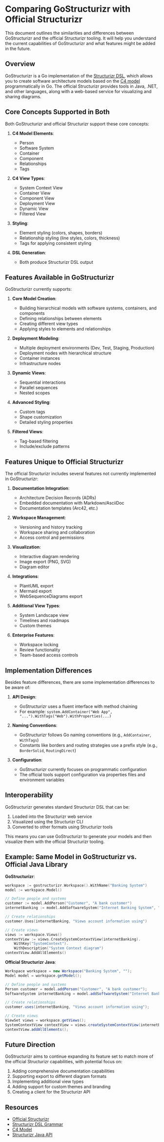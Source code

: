 # Comparing GoStructurizr with Official Structurizr

This document outlines the similarities and differences between GoStructurizr and the official Structurizr tooling. It will help you understand the current capabilities of GoStructurizr and what features might be added in the future.

## Overview

GoStructurizr is a Go implementation of the [Structurizr DSL](https://structurizr.com/dsl), which allows you to create software architecture models based on the [C4 model](https://c4model.com) programmatically in Go. The official Structurizr provides tools in Java, .NET, and other languages, along with a web-based service for visualizing and sharing diagrams.

## Core Concepts Supported in Both

Both GoStructurizr and official Structurizr support these core concepts:

1. **C4 Model Elements**:
   - Person
   - Software System
   - Container
   - Component
   - Relationships
   - Tags

2. **C4 View Types**:
   - System Context View
   - Container View
   - Component View
   - Deployment View
   - Dynamic View
   - Filtered View

3. **Styling**:
   - Element styling (colors, shapes, borders)
   - Relationship styling (line styles, colors, thickness)
   - Tags for applying consistent styling

4. **DSL Generation**:
   - Both produce Structurizr DSL output

## Features Available in GoStructurizr

GoStructurizr currently supports:

1. **Core Model Creation**:
   - Building hierarchical models with software systems, containers, and components
   - Defining relationships between elements
   - Creating different view types
   - Applying styles to elements and relationships

2. **Deployment Modeling**:
   - Multiple deployment environments (Dev, Test, Staging, Production)
   - Deployment nodes with hierarchical structure
   - Container instances
   - Infrastructure nodes

3. **Dynamic Views**:
   - Sequential interactions
   - Parallel sequences
   - Nested scopes

4. **Advanced Styling**:
   - Custom tags
   - Shape customization
   - Detailed styling properties

5. **Filtered Views**:
   - Tag-based filtering
   - Include/exclude patterns

## Features Unique to Official Structurizr

The official Structurizr includes several features not currently implemented in GoStructurizr:

1. **Documentation Integration**:
   - Architecture Decision Records (ADRs)
   - Embedded documentation with Markdown/AsciiDoc
   - Documentation templates (Arc42, etc.)

2. **Workspace Management**:
   - Versioning and history tracking
   - Workspace sharing and collaboration
   - Access control and permissions

3. **Visualization**:
   - Interactive diagram rendering
   - Image export (PNG, SVG)
   - Diagram editor

4. **Integrations**:
   - PlantUML export
   - Mermaid export
   - WebSequenceDiagrams export

5. **Additional View Types**:
   - System Landscape view
   - Timelines and roadmaps
   - Custom themes

6. **Enterprise Features**:
   - Workspace locking
   - Review functionality
   - Team-based access controls

## Implementation Differences

Besides feature differences, there are some implementation differences to be aware of:

1. **API Design**:
   - GoStructurizr uses a fluent interface with method chaining
   - For example: `system.AddContainer("Web App", "...").WithTags("Web").WithProperties(...)`

2. **Naming Conventions**:
   - GoStructurizr follows Go naming conventions (e.g., `AddContainer`, `WithTags`)
   - Constants like borders and routing strategies use a prefix style (e.g., `BorderSolid`, `RoutingDirect`)

3. **Configuration**:
   - GoStructurizr currently focuses on programmatic configuration
   - The official tools support configuration via properties files and environment variables

## Interoperability

GoStructurizr generates standard Structurizr DSL that can be:
1. Loaded into the Structurizr web service
2. Visualized using the Structurizr CLI
3. Converted to other formats using Structurizr tools

This means you can use GoStructurizr to generate your models and then visualize them with the official Structurizr tooling.

## Example: Same Model in GoStructurizr vs. Official Java Library

**GoStructurizr**:
```go
workspace := gostructurizr.Workspace().WithName("Banking System")
model := workspace.Model()

// Define people and systems
customer := model.AddPerson("Customer", "A bank customer")
internetBanking := model.AddSoftwareSystem("Internet Banking System", "Allows customers to view accounts")

// Create relationships
customer.Uses(internetBanking, "Views account information using")

// Create views
views := workspace.Views()
contextView := views.CreateSystemContextView(internetBanking).
    WithKey("SystemContext").
    WithDescription("System Context diagram")
contextView.AddAllElements()
```

**Official Structurizr Java**:
```java
Workspace workspace = new Workspace("Banking System", "");
Model model = workspace.getModel();

// Define people and systems
Person customer = model.addPerson("Customer", "A bank customer");
SoftwareSystem internetBanking = model.addSoftwareSystem("Internet Banking System", "Allows customers to view accounts");

// Create relationships
customer.uses(internetBanking, "Views account information using");

// Create views
ViewSet views = workspace.getViews();
SystemContextView contextView = views.createSystemContextView(internetBanking, "SystemContext", "System Context diagram");
contextView.addAllElements();
```

## Future Direction

GoStructurizr aims to continue expanding its feature set to match more of the official Structurizr capabilities, with potential focus on:

1. Adding comprehensive documentation capabilities
2. Supporting export to different diagram formats
3. Implementing additional view types
4. Adding support for custom themes and branding
5. Creating a client for the Structurizr API

## Resources

- [Official Structurizr](https://structurizr.com/)
- [Structurizr DSL Grammar](https://github.com/structurizr/dsl/blob/master/docs/language-reference.md)
- [C4 Model](https://c4model.com/)
- [Structurizr Java API](https://github.com/structurizr/java)